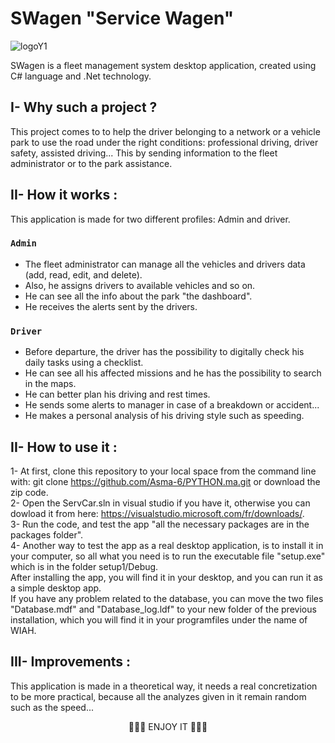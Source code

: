 # SWagen "Service Wagen"
![logoY1](https://user-images.githubusercontent.com/77125092/138615204-670aaeb3-3485-42f5-886c-e9cf55412938.png)
    
SWagen is a fleet management system desktop application, created using C# language and .Net technology.

## I- Why such a project ?
This project comes to to help the driver belonging to a network or a vehicle park to use the road under the right conditions: professional driving, driver safety, assisted driving... This by sending information to the fleet administrator or to the park assistance.

## II- How it works :
This application is made for two different profiles: Admin and driver.

### `Admin `
* The fleet administrator can manage all the vehicles and drivers data (add, read, edit, and delete).
* Also, he assigns drivers to available vehicles and so on.
* He can see all the info about the park "the dashboard".
* He receives the alerts sent by the drivers.

###  `Driver `
* Before departure, the driver has the possibility to digitally check his daily tasks using a checklist.
* He can see all his affected missions and he has the possibility to search in the maps.
* He can better plan his driving and rest times.
* He sends some alerts to manager in case of a breakdown or accident... 
* He makes a personal analysis of his driving style such as speeding.

## II- How to use it :
1- At first, clone this repository to your local space from the command line with:
git clone https://github.com/Asma-6/PYTHON.ma.git or download the zip code.\
2- Open the ServCar.sln in visual studio if you have it, otherwise you can dowload it from here: https://visualstudio.microsoft.com/fr/downloads/. \
3- Run the code, and test the app "all the necessary packages are in the packages folder". \
4- Another way to test the app as a real desktop application, is to install it in your computer, so all what you need is to run the executable file "setup.exe" which is in the folder setup1/Debug. \
After installing the app, you will find it in your desktop, and you can run it as a simple desktop app. \
If you have any problem related to the database, you can move the two files "Database.mdf" and "Database_log.ldf" to your new folder of the previous installation, which you will find it in your programfiles under the name of WIAH. 

## III- Improvements :
This application is made in a theoretical way, it needs a real concretization to be more practical, because all the analyzes given in it remain random such as the speed...

<p align="center">
    🌟🌟🌟 ENJOY IT 🌟🌟🌟
</p>
                                    	
  
